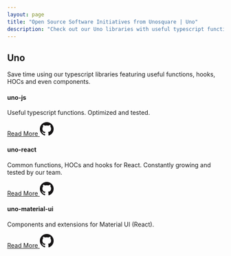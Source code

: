 ```yaml
---
layout: page
title: "Open Source Software Initiatives from Unosquare | Uno"
description: "Check out our Uno libraries with useful typescript functions, React hooks and components"
---
```


## Uno

Save time using our typescript libraries featuring useful functions, hooks, HOCs and even components.

<div class="row">
    <div class="col-12 col-lg-4 mb-4">
        <div class="card">
            <div class="card-body p-3">
                <div class="card-head">
                    <h4>uno-js</h4>
                    <p>
                        Useful typescript functions. Optimized and tested.
                    </p>
                </div>
                <div class="actions">
                    <a href="https://unosquare.github.io/uno/uno-js" class="link-blue button">
                        Read More
                    </a>
                    <a href="https://github.com/unosquare/uno-js" class="d-flex justify-content-end">
                        <img src="/assets/github.png" />
                    </a>
                </div>
            </div>
        </div>
    </div>
    <div class="col-12 col-lg-4 mb-4">
        <div class="card">
            <div class="card-body p-3">
                <div class="card-head">
                    <h4>uno-react</h4>
                    <p>
                        Common functions, HOCs and hooks for React. Constantly growing and tested by our team. 
                    </p>
                </div>
                <div class="actions">
                    <a href="https://unosquare.github.io/uno/uno-react" class="link-blue button">
                        Read More
                    </a>
                    <a href="https://github.com/unosquare/uno-react" class="d-flex justify-content-end">
                        <img src="/assets/github.png" />
                    </a>
                </div>
            </div>
        </div>
    </div>
    <div class="col-12 col-lg-4 mb-4">
        <div class="card">
            <div class="card-body p-3">
                <div class="card-head">
                    <h4>uno-material-ui</h4>
                    <p>
                        Components and extensions for Material UI (React).
                    </p>
                </div>
                <div class="actions">
                    <a href="https://unosquare.github.io/uno/uno-material-ui" class="link-blue button">
                        Read More
                    </a>
                    <a href="https://github.com/unosquare/uno-material-ui" class="d-flex justify-content-end">
                        <img src="/assets/github.png" />
                    </a>
                </div>
            </div>
        </div>
    </div>
